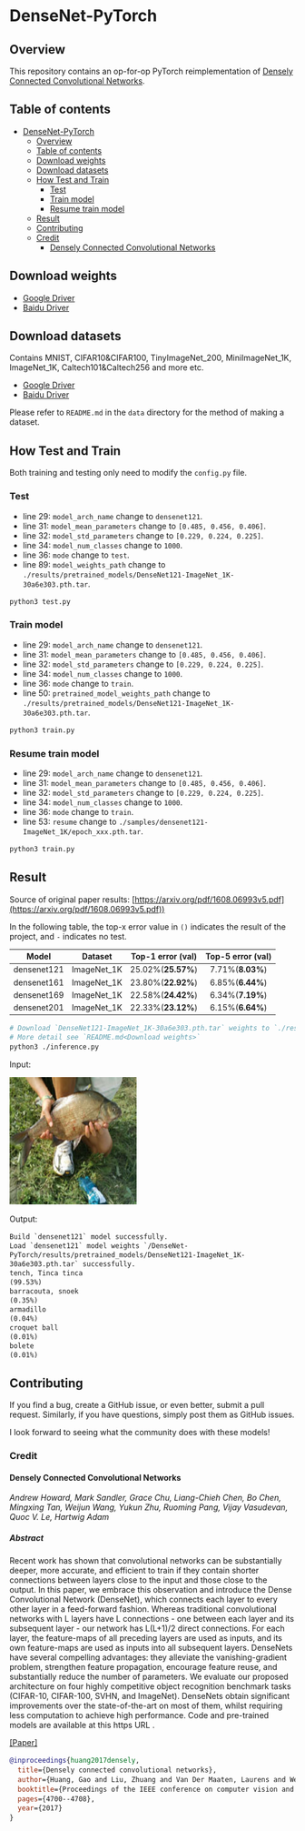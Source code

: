 # DenseNet-PyTorch

## Overview

This repository contains an op-for-op PyTorch reimplementation
of [Densely Connected Convolutional Networks](https://arxiv.org/pdf/1608.06993v5.pdf).

## Table of contents

- [DenseNet-PyTorch](#densenet-pytorch)
    - [Overview](#overview)
    - [Table of contents](#table-of-contents)
    - [Download weights](#download-weights)
    - [Download datasets](#download-datasets)
    - [How Test and Train](#how-test-and-train)
        - [Test](#test)
        - [Train model](#train-model)
        - [Resume train model](#resume-train-model)
    - [Result](#result)
    - [Contributing](#contributing)
    - [Credit](#credit)
        - [Densely Connected Convolutional Networks](#densely-connected-convolutional-networks)

## Download weights

- [Google Driver](https://drive.google.com/drive/folders/17ju2HN7Y6pyPK2CC_AqnAfTOe9_3hCQ8?usp=sharing)
- [Baidu Driver](https://pan.baidu.com/s/1yNs4rqIb004-NKEdKBJtYg?pwd=llot)

## Download datasets

Contains MNIST, CIFAR10&CIFAR100, TinyImageNet_200, MiniImageNet_1K, ImageNet_1K, Caltech101&Caltech256 and more etc.

- [Google Driver](https://drive.google.com/drive/folders/1f-NSpZc07Qlzhgi6EbBEI1wTkN1MxPbQ?usp=sharing)
- [Baidu Driver](https://pan.baidu.com/s/1arNM38vhDT7p4jKeD4sqwA?pwd=llot)

Please refer to `README.md` in the `data` directory for the method of making a dataset.

## How Test and Train

Both training and testing only need to modify the `config.py` file.

### Test

- line 29: `model_arch_name` change to `densenet121`.
- line 31: `model_mean_parameters` change to `[0.485, 0.456, 0.406]`.
- line 32: `model_std_parameters` change to `[0.229, 0.224, 0.225]`.
- line 34: `model_num_classes` change to `1000`.
- line 36: `mode` change to `test`.
- line 89: `model_weights_path` change to `./results/pretrained_models/DenseNet121-ImageNet_1K-30a6e303.pth.tar`.

```bash
python3 test.py
```

### Train model

- line 29: `model_arch_name` change to `densenet121`.
- line 31: `model_mean_parameters` change to `[0.485, 0.456, 0.406]`.
- line 32: `model_std_parameters` change to `[0.229, 0.224, 0.225]`.
- line 34: `model_num_classes` change to `1000`.
- line 36: `mode` change to `train`.
- line 50: `pretrained_model_weights_path` change to `./results/pretrained_models/DenseNet121-ImageNet_1K-30a6e303.pth.tar`.

```bash
python3 train.py
```

### Resume train model

- line 29: `model_arch_name` change to `densenet121`.
- line 31: `model_mean_parameters` change to `[0.485, 0.456, 0.406]`.
- line 32: `model_std_parameters` change to `[0.229, 0.224, 0.225]`.
- line 34: `model_num_classes` change to `1000`.
- line 36: `mode` change to `train`.
- line 53: `resume` change to `./samples/densenet121-ImageNet_1K/epoch_xxx.pth.tar`.

```bash
python3 train.py
```

## Result

Source of original paper results: [https://arxiv.org/pdf/1608.06993v5.pdf](https://arxiv.org/pdf/1608.06993v5.pdf))

In the following table, the top-x error value in `()` indicates the result of the project, and `-` indicates no test.

|    Model    |   Dataset   | Top-1 error (val)  | Top-5 error (val) |
|:-----------:|:-----------:|:------------------:|:-----------------:|
| densenet121 | ImageNet_1K | 25.02%(**25.57%**) | 7.71%(**8.03%**)  |
| densenet161 | ImageNet_1K | 23.80%(**22.92%**) | 6.85%(**6.44%**)  |
| densenet169 | ImageNet_1K | 22.58%(**24.42%**) | 6.34%(**7.19%**)  |
| densenet201 | ImageNet_1K | 22.33%(**23.12%**) | 6.15%(**6.64%**)  |

```bash
# Download `DenseNet121-ImageNet_1K-30a6e303.pth.tar` weights to `./results/pretrained_models`
# More detail see `README.md<Download weights>`
python3 ./inference.py 
```

Input:

<span align="center"><img width="224" height="224" src="figure/n01440764_36.JPEG"/></span>

Output:

```text
Build `densenet121` model successfully.
Load `densenet121` model weights `/DenseNet-PyTorch/results/pretrained_models/DenseNet121-ImageNet_1K-30a6e303.pth.tar` successfully.
tench, Tinca tinca                                                          (99.53%)
barracouta, snoek                                                           (0.35%)
armadillo                                                                   (0.04%)
croquet ball                                                                (0.01%)
bolete                                                                      (0.01%)
```

## Contributing

If you find a bug, create a GitHub issue, or even better, submit a pull request. Similarly, if you have questions,
simply post them as GitHub issues.

I look forward to seeing what the community does with these models!

### Credit

#### Densely Connected Convolutional Networks

*Andrew Howard, Mark Sandler, Grace Chu, Liang-Chieh Chen, Bo Chen, Mingxing Tan, Weijun Wang, Yukun Zhu, Ruoming Pang,
Vijay Vasudevan, Quoc V. Le, Hartwig Adam*

##### Abstract

Recent work has shown that convolutional networks can be substantially deeper, more accurate, and efficient to train if
they contain shorter connections between layers close to the input and those close to the output. In this paper, we
embrace this observation and introduce the Dense Convolutional Network (DenseNet), which connects each layer to every
other layer in a feed-forward fashion. Whereas traditional convolutional networks with L layers have L connections - one
between each layer and its subsequent layer - our network has L(L+1)/2 direct connections. For each layer, the
feature-maps of all preceding layers are used as inputs, and its own feature-maps are used as inputs into all subsequent
layers. DenseNets have several compelling advantages: they alleviate the vanishing-gradient problem, strengthen feature
propagation, encourage feature reuse, and substantially reduce the number of parameters. We evaluate our proposed
architecture on four highly competitive object recognition benchmark tasks (CIFAR-10, CIFAR-100, SVHN, and ImageNet).
DenseNets obtain significant improvements over the state-of-the-art on most of them, whilst requiring less computation
to achieve high performance. Code and pre-trained models are available at this https URL .

[[Paper]](https://arxiv.org/pdf/1608.06993v5.pdf)

```bibtex
@inproceedings{huang2017densely,
  title={Densely connected convolutional networks},
  author={Huang, Gao and Liu, Zhuang and Van Der Maaten, Laurens and Weinberger, Kilian Q},
  booktitle={Proceedings of the IEEE conference on computer vision and pattern recognition},
  pages={4700--4708},
  year={2017}
}
```